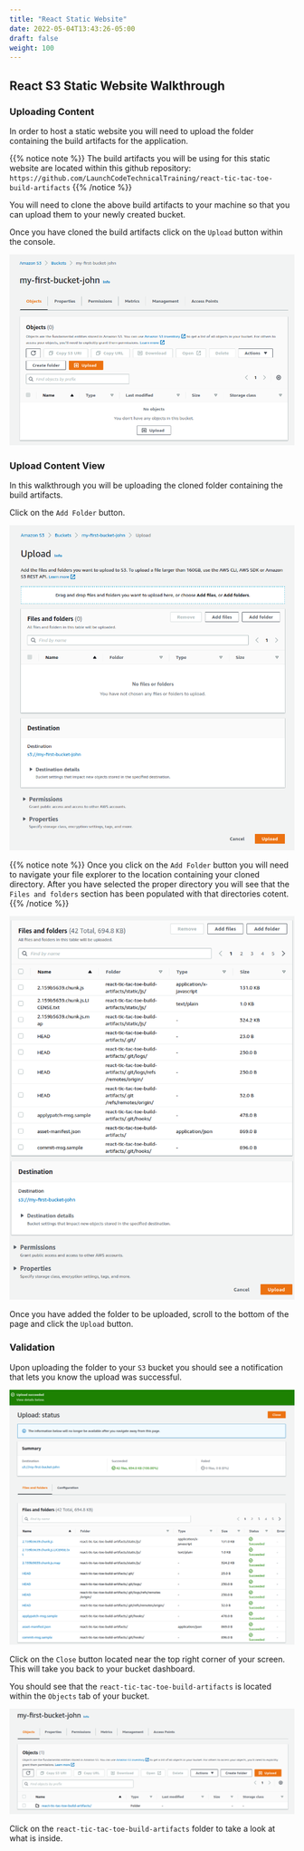 ```yaml
---
title: "React Static Website"
date: 2022-05-04T13:43:26-05:00
draft: false
weight: 100
---
```


## React S3 Static Website Walkthrough

### Uploading Content

In order to host a static website you will need to upload the folder containing the build artifacts for the application.

{{% notice note %}}
The build artifacts you will be using for this static website are located within this github repository: `https://github.com/LaunchCodeTechnicalTraining/react-tic-tac-toe-build-artifacts`
{{% /notice %}}

You will need to clone the above build artifacts to your machine so that you can upload them to your newly created bucket.

Once you have cloned the build artifacts click on the `Upload` button within the console.

![My First Bucket View](pictures/first-bucket-view.png?classes=border)

### Upload Content View

In this walkthrough you will be uploading the cloned folder containing the build artifacts.

Click on the `Add Folder` button.

![Upload Content View](pictures/upload-view.png?classes=border)

{{% notice note %}}
Once you click on the `Add Folder` button you will need to navigate your file explorer to the location containing your cloned directory. After you have selected the proper directory you will see that the `Files and folders` section has been populated with that directories cotent.
{{% /notice %}}

![Uploaded Files View](pictures/uploaded-files-view.png?classes=border)

Once you have added the folder to be uploaded, scroll to the bottom of the page and click the `Upload` button.

### Validation

Upon uploading the folder to your `S3` bucket you should see a notification that lets you know the upload was successful.

![Uploaded React Build Artifacts Complete](pictures/upload-react-artifacts.png?classes=border)

Click on the `Close` button located near the top right corner of your screen. This will take you back to your bucket dashboard.

You should see that the `react-tic-tac-toe-build-artifacts` is located within the `Objects` tab of your bucket.

![Content Successfully uploaded](pictures/first-bucket-view-with-content.png?classes=border)

Click on the `react-tic-tac-toe-build-artifacts` folder to take a look at what is inside.
